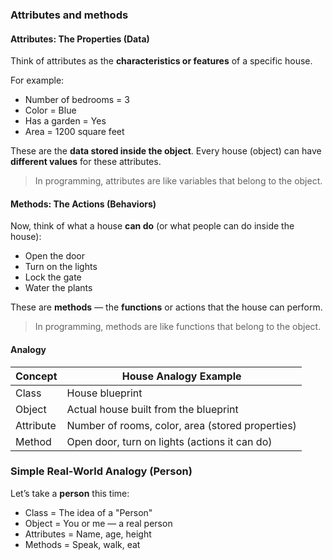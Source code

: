 ### Attributes and methods

#### Attributes: The Properties (Data)
Think of attributes as the **characteristics or features** of a specific house.

For example:
* Number of bedrooms = 3
* Color = Blue
* Has a garden = Yes
* Area = 1200 square feet

These are the **data stored inside the object**.
Every house (object) can have **different values** for these attributes.

> In programming, attributes are like variables that belong to the object.

#### Methods: The Actions (Behaviors)
Now, think of what a house **can do** (or what people can do inside the house):
* Open the door
* Turn on the lights
* Lock the gate
* Water the plants

These are **methods** — the **functions** or actions that the house can perform.

> In programming, methods are like functions that belong to the object.


#### Analogy

| Concept   | House Analogy Example                            |
| --------- | ------------------------------------------------ |
| Class     | House blueprint                                  |
| Object    | Actual house built from the blueprint            |
| Attribute | Number of rooms, color, area (stored properties) |
| Method    | Open door, turn on lights (actions it can do)    |

### Simple Real-World Analogy (Person)
Let’s take a **person** this time:
* Class = The idea of a "Person"
* Object = You or me — a real person
* Attributes = Name, age, height
* Methods = Speak, walk, eat
